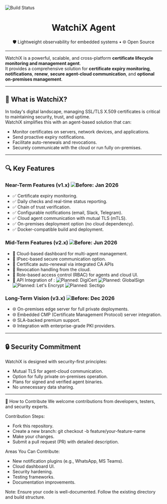 ![Build Status](https://github.com/trustuno/watchix/actions/workflows/build.yml/badge.svg)


<h1 align="center">WatchiX Agent</h1>
<p align="center">
🛡️ Lightweight observability for embedded systems • 🌐 Open Source
</p>

---

WatchiX is a powerful, scalable, and cross-platform **certificate lifecycle monitoring and management agent**.  
It provides a comprehensive solution for **certificate expiry monitoring**, **notifications**,  **renew**, **secure agent-cloud communication**, and **optional on-premises management**.

---

## 🚀 What is WatchiX?

In today's digital landscape, managing SSL/TLS X.509 certificates is critical to maintaining security, trust, and uptime.  
WatchiX simplifies this with an agent-based solution that can:

- Monitor certificates on servers, network devices, and applications.
- Send proactive expiry notifications.
- Facilitate auto-renewals and revocations.
- Securely communicate with the cloud or run fully on-premises.

---

## 🔍 Key Features

### Near-Term Features (v1.x) ![Before: Jan 2026](https://img.shields.io/badge/Before-Jan_2026-dark_green)
- ✅ Certificate expiry monitoring.
- ✅ Daily checks and real-time status reporting.
- ✅ Chain of trust verification.
- ✅ Configurable notifications (email, Slack, Telegram).
- ✅ Cloud agent communication with mutual TLS (mTLS).
- ✅ On-premises deployment option (no cloud dependency).
- ✅ Docker-compatible build and deployment.

### Mid-Term Features (v2.x)  ![Before: Jun 2026](https://img.shields.io/badge/Before-Jun_2026-dark_green)
- 🔄 Cloud-based dashboard for multi-agent management.
- 🔄 IPsec-based secure communication option.
- 🔄 Certificate auto-renewal via integrated CA APIs
- 🔄 Revocation handling from the cloud.
- 🔄 Role-based access control (RBAC) for agents and cloud UI.
- 🔐 API Integration of : ![Planned: DigiCert](https://img.shields.io/badge/DigiCert-planned-blue)  ![Planned: GlobalSign](https://img.shields.io/badge/GlobalSign-planned-blue) ![Planned: Let's Encrypt](https://img.shields.io/badge/LetsEncrypt-planned-blue) ![Planned: Sectigo](https://img.shields.io/badge/Sectigo-planned-blue)

### Long-Term Vision (v3.x) ![Before: Dec 2026](https://img.shields.io/badge/Before-Dec_2026-dark_green)
- 🌐 On-premises edge server for full private deployments.
- 🌐 Embedded CMP (Certificate Management Protocol) server integration.
- 🌐 SLA-backed premium support.
- 🌐 Integration with enterprise-grade PKI providers.

---

## 🔒 Security Commitment

WatchiX is designed with security-first principles:
- Mutual TLS for agent-cloud communication.
- Option for fully private on-premises operation.
- Plans for signed and verified agent binaries.
- No unnecessary data sharing.
---

🤝 How to Contribute
We welcome contributions from developers, testers, and security experts.

Contribution Steps:
- Fork this repository.
- Create a new branch: git checkout -b feature/your-feature-name
- Make your changes.
- Submit a pull request (PR) with detailed description.

Areas You Can Contribute:
- New notification plugins (e.g., WhatsApp, MS Teams).
- Cloud dashboard UI.
- Security hardening.
- Testing frameworks.
- Documentation improvements.

Note:
Ensure your code is well-documented.
Follow the existing directory and build structure.
